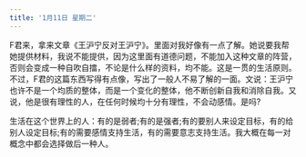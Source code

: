 ```yaml
---
title: '1月11日 星期二'
---
```

F君来，拿来文章《王沪宁反对王沪宁》。里面对我好像有一点了解。她说要我帮她提供材料，我说不能提供，因为这里面有道德问题，不能加入这种文章的阵营，否则会变成一种自吹自擂，不论是什么样的资料，均不能。这是一贯的生活原则。不过，F君的这篇东西写得有点像，写出了一般人不易了解的一面。文说：王沪宁也许不是一个均质的整体，而是一个变化的整体，他不断创新自我和消除自我。又说，他是很有理性的人，在任何时候均十分有理性，不会动感情。是吗?

生活在这个世界上的人：有的是弱者;有的是强者;有的要别人来设定目标，有的给别人设定目标;有的需要感情支持生活，有的需要意志支持生活。我大概在每一对概念中都会选择做后一种人。